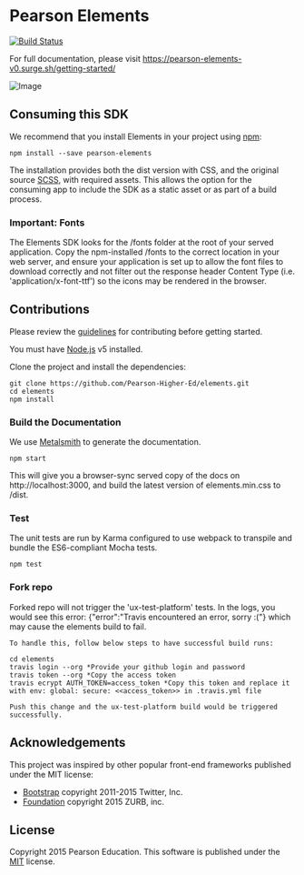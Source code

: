 # Pearson Elements 
[![Build Status](https://travis-ci.org/Pearson-Higher-Ed/elements.svg?branch=v0)](https://travis-ci.org/Pearson-Higher-Ed/elements)

For full documentation, please visit https://pearson-elements-v0.surge.sh/getting-started/

![Image](https://cloud.githubusercontent.com/assets/1950683/13062650/6d4bccee-d3fd-11e5-8815-cf3b8e5c7a78.jpg?raw=true "swatch")

## Consuming this SDK

We recommend that you install Elements in your project using [npm](https://npmjs.org):

    npm install --save pearson-elements
      
The installation provides both the dist version with CSS, and the original source 
[SCSS](http://sass-lang.com/documentation/file.SCSS_FOR_SASS_USERS.html), with required assets. 
This allows the option for the consuming app to include the SDK as a static asset or as part of a build process.

### Important: Fonts

The Elements SDK looks for the /fonts folder at the root of your served application. Copy the npm-installed /fonts to the
 correct location in your web server, and ensure your application is set up to allow the font files to download correctly 
 and not filter out the response header Content Type (i.e. 'application/x-font-ttf') so the icons may be rendered in the
  browser.

## Contributions

Please review the [guidelines](CONTRIBUTING.md) for contributing before getting started.

You must have [Node.js](https://nodejs.org/en/) v5 installed.

Clone the project and install the dependencies:

    git clone https://github.com/Pearson-Higher-Ed/elements.git
    cd elements
    npm install

### Build the Documentation

We use [Metalsmith](http://www.metalsmith.io/) to generate the documentation. 

    npm start 

This will give you a browser-sync served copy of the docs on http://localhost:3000, and build the latest version of 
elements.min.css to /dist.

### Test
 
The unit tests are run by Karma configured to use webpack to transpile and bundle the ES6-compliant Mocha tests.
 
    npm test
     
### Fork repo

Forked repo will not trigger the 'ux-test-platform' tests. In the logs, you would see this error: {"error":"Travis encountered an error, sorry :("} which may cause the elements build to fail.

	To handle this, follow below steps to have successful build runs:

 	cd elements
 	travis login --org *Provide your github login and password
 	travis token --org *Copy the access token
 	travis ecrypt AUTH_TOKEN=access_token *Copy this token and replace it with env: global: secure: <<access_token>> in .travis.yml file
 	
 	Push this change and the ux-test-platform build would be triggered successfully.

## Acknowledgements

This project was inspired by other popular front-end frameworks published under the MIT license:

- [Bootstrap](https://getbootstrap.com) copyright 2011-2015 Twitter, Inc.
- [Foundation](http://foundation.zurb.com/) copyright 2015 ZURB, inc.

## License

Copyright 2015 Pearson Education. This software is published under the [MIT](LICENSE) license.
